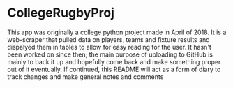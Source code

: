 # CollegeRugbyProj
This app was originally a college python project made in April of 2018. It is a web-scraper that pulled data on players, teams and fixture results and dispalyed them in tables to allow for easy reading for the user. It hasn't been worked on since then; the main purpose of uploading to GitHub is mainly to back it up and hopefully come back and make something proper out of it eventually.
If continued, this README will act as a form of diary to track changes and make general notes and comments
